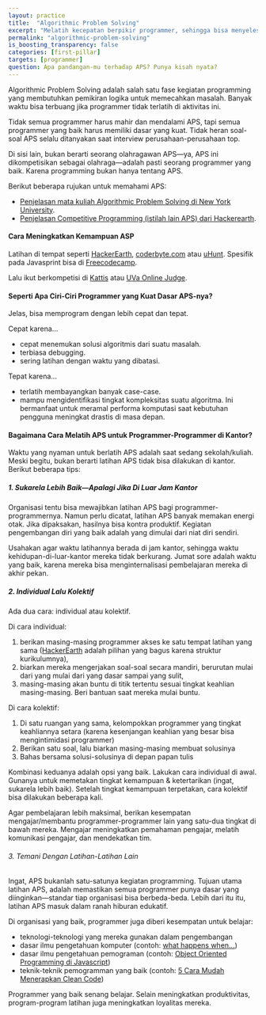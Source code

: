 ```yaml
---
layout: practice
title:  "Algorithmic Problem Solving"
excerpt: "Melatih kecepatan berpikir programmer, sehingga bisa menyelesaikan masalah lebih cepat."
permalink: "algorithmic-problem-solving"
is_boosting_transparency: false
categories: [first-pillar]
targets: [programmer]
question: Apa pandangan-mu terhadap APS? Punya kisah nyata?
---
```


Algorithmic Problem Solving adalah salah satu fase kegiatan programming yang membutuhkan pemikiran logika untuk memecahkan masalah. Banyak waktu bisa terbuang jika programmer tidak terlatih di aktivitas ini.

Tidak semua programmer harus mahir dan mendalami APS, tapi semua programmer yang baik harus memiliki dasar yang kuat. Tidak heran soal-soal APS selalu ditanyakan saat interview perusahaan-perusahaan top.

Di sisi lain, bukan berarti seorang olahragawan APS&mdash;ya, APS ini dikompetisikan sebagai olahraga&mdash;adalah pasti seorang programmer yang baik. Karena programming bukan hanya tentang APS.

Berikut beberapa rujukan untuk memahami APS:

* [Penjelasan mata kuliah Algorithmic Problem Solving di New York University](https://cs.nyu.edu/courses/spring18/CSCI-UA.0480-004/).
* [Penjelasan Competitive Programming (istilah lain APS) dari Hackerearth](https://www.hackerearth.com/getstarted-competitive-programming/).

#### Cara Meningkatkan Kemampuan ASP

Latihan di tempat seperti [HackerEarth](https://www.hackerearth.com/practice/), [coderbyte.com](https://coderbyte.com/challenges/?a=true#easyChals) atau [uHunt](https://uhunt.onlinejudge.org/). Spesifik pada Javasprint bisa di [Freecodecamp](https://learn.freecodecamp.org/).

Lalu ikut berkompetisi di [Kattis](https://open.kattis.com/) atau [UVa Online Judge](https://uva.onlinejudge.org/).

#### Seperti Apa Ciri-Ciri Programmer yang Kuat Dasar APS-nya?

Jelas, bisa memprogram dengan lebih cepat dan tepat. 

Cepat karena...
* cepat menemukan solusi algoritmis dari suatu masalah.
* terbiasa debugging.
* sering latihan dengan waktu yang dibatasi.

Tepat karena...
* terlatih membayangkan banyak case-case.
* mampu mengidentifikasi tingkat kompleksitas suatu algoritma. Ini bermanfaat untuk meramal performa komputasi saat kebutuhan pengguna meningkat drastis di masa depan.

#### Bagaimana Cara Melatih APS untuk Programmer-Programmer di Kantor?

Waktu yang nyaman untuk berlatih APS adalah saat sedang sekolah/kuliah. Meski begitu, bukan berarti latihan APS tidak bisa dilakukan di kantor. Berikut beberapa tips:

##### 1. Sukarela Lebih Baik&mdash;Apalagi Jika Di Luar Jam Kantor

Organisasi tentu bisa mewajibkan latihan APS bagi programmer-programmernya. Namun perlu dicatat, latihan APS banyak memakan energi otak. Jika dipaksakan, hasilnya bisa kontra produktif. Kegiatan pengembangan diri yang baik adalah yang dimulai dari niat diri sendiri.

Usahakan agar waktu latihannya berada di jam kantor, sehingga waktu kehidupan-di-luar-kantor mereka tidak berkurang. Jumat sore adalah waktu yang baik, karena mereka bisa menginternalisasi pembelajaran mereka di akhir pekan.

##### 2. Individual Lalu Kolektif

Ada dua cara: individual atau kolektif.

Di cara individual:

1. berikan masing-masing programmer akses ke satu tempat latihan yang sama ([HackerEarth](https://www.hackerearth.com/practice/) adalah pilihan yang bagus karena struktur kurikulumnya),
1. biarkan mereka mengerjakan soal-soal secara mandiri, berurutan mulai dari yang mulai dari yang dasar sampai yang sulit, 
1. masing-masing akan buntu di titik tertentu sesuai tingkat keahlian masing-masing. Beri bantuan saat mereka mulai buntu.

Di cara kolektif:

1. Di satu ruangan yang sama, kelompokkan programmer yang tingkat keahliannya setara (karena kesenjangan keahlian yang besar bisa mengintimidasi programmer)
1. Berikan satu soal, lalu biarkan masing-masing membuat solusinya
1. Bahas bersama solusi-solusinya di depan papan tulis

Kombinasi keduanya adalah opsi yang baik. Lakukan cara individual di awal. Gunanya untuk memetakan tingkat kemampuan & ketertarikan (ingat, sukarela lebih baik). Setelah tingkat kemampuan terpetakan, cara kolektif bisa dilakukan beberapa kali.

Agar pembelajaran lebih maksimal, berikan kesempatan mengajar/membantu programmer-programmer lain yang satu-dua tingkat di bawah mereka. Mengajar meningkatkan pemahaman pengajar, melatih komunikasi pengajar, dan mendekatkan tim.

###### 3. Temani Dengan Latihan-Latihan Lain

Ingat, APS bukanlah satu-satunya kegiatan programming. Tujuan utama latihan APS, adalah memastikan semua programmer punya dasar yang diinginkan&mdash;standar tiap organisasi bisa berbeda-beda. Lebih dari itu itu, latihan APS masuk dalam ranah hiburan edukatif.

Di organisasi yang baik, programmer juga diberi kesempatan untuk belajar:

* teknologi-teknologi yang mereka gunakan dalam pengembangan
* dasar ilmu pengetahuan komputer (contoh: [what happens when...](https://github.com/alex/what-happens-when))
* dasar ilmu pengetahuan pemograman (contoh: [Object Oriented Programming di Javascript](https://learn.freecodecamp.org/javascript-algorithms-and-data-structures/object-oriented-programming))
* teknik-teknik pemogramman yang baik (contoh: [5 Cara Mudah Menerapkan Clean Code](https://medium.com/dot-lab/5-cara-mudah-menerapkan-clean-code-b2e0ec1b860e))

Programmer yang baik senang belajar. Selain meningkatkan produktivitas, program-program latihan juga meningkatkan loyalitas mereka.